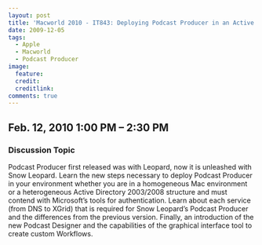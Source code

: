 ```yaml
---
layout: post
title: 'Macworld 2010 - IT843: Deploying Podcast Producer in an Active Directory Environment'
date: 2009-12-05
tags: 
  - Apple
  - Macworld
  - Podcast Producer
image:
  feature: 
  credit: 
  creditlink: 
comments: true
---
```

Feb. 12, 2010    1:00 PM – 2:30 PM
---

### Discussion Topic
Podcast Producer first released was with Leopard, now it is unleashed with Snow Leopard. Learn the new steps necessary to deploy Podcast Producer in your environment whether you are in a homogeneous Mac environment or a heterogeneous Active Directory 2003/2008 structure and must contend with Microsoft’s tools for authentication. Learn about each service (from DNS to XGrid) that is required for Snow Leopard’s Podcast Producer and the differences from the previous version. Finally, an introduction of the new Podcast Designer and the capabilities of the graphical interface tool to create custom Workflows.